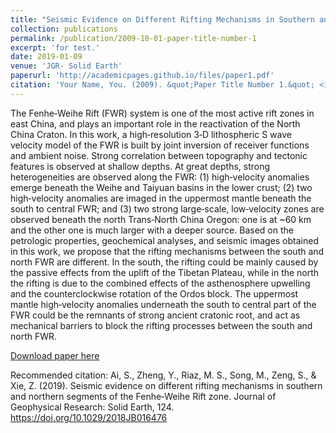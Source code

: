 ```yaml
---
title: "Seismic Evidence on Different Rifting Mechanisms in Southern and Northern Segments of the Fenhe‐Weihe Rift Zone"
collection: publications
permalink: /publication/2009-10-01-paper-title-number-1
excerpt: 'for test.'
date: 2019-01-09
venue: 'JGR- Solid Earth'
paperurl: 'http://academicpages.github.io/files/paper1.pdf'
citation: 'Your Name, You. (2009). &quot;Paper Title Number 1.&quot; <i>Journal 1</i>. 1(1).'
---
```

The Fenhe‐Weihe Rift (FWR) system is one of the most active rift zones in east China, and
plays an important role in the reactivation of the North China Craton. In this work, a high‐resolution 3‐D
lithospheric S wave velocity model of the FWR is built by joint inversion of receiver functions and ambient
noise. Strong correlation between topography and tectonic features is observed at shallow depths. At great
depths, strong heterogeneities are observed along the FWR: (1) high‐velocity anomalies emerge beneath the
Weihe and Taiyuan basins in the lower crust; (2) two high‐velocity anomalies are imaged in the uppermost
mantle beneath the south to central FWR; and (3) two strong large‐scale, low‐velocity zones are observed
beneath the north Trans‐North China Oregon: one is at ~60 km and the other one is much larger with a
deeper source. Based on the petrologic properties, geochemical analyses, and seismic images obtained in this
work, we propose that the rifting mechanisms between the south and north FWR are different. In the south,
the rifting could be mainly caused by the passive effects from the uplift of the Tibetan Plateau, while in the
north the rifting is due to the combined effects of the asthenosphere upwelling and the counterclockwise
rotation of the Ordos block. The uppermost mantle high‐velocity anomalies underneath the south to central
part of the FWR could be the remnants of strong ancient cratonic root, and act as mechanical barriers to
block the rifting processes between the south and north FWR.

[Download paper here](https://agupubs.onlinelibrary.wiley.com/doi/pdf/10.1029/2018JB016476)

Recommended citation: Ai, S., Zheng, Y., Riaz, M. S., Song, M., Zeng, S., & Xie, Z. (2019). Seismic evidence on different rifting mechanisms in southern and northern segments of the Fenhe‐Weihe Rift zone. Journal of Geophysical Research: Solid Earth, 124. https://doi.org/10.1029/2018JB016476
